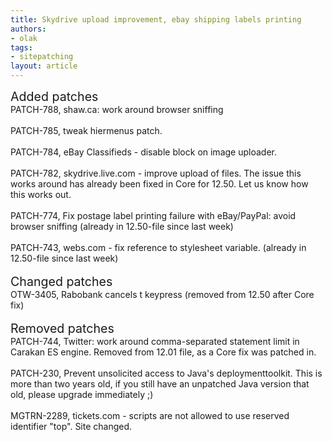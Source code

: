 ```yaml
---
title: Skydrive upload improvement, ebay shipping labels printing
authors:
- olak
tags:
- sitepatching
layout: article
---
```

<span style="font-size: 140%">Added patches</span><br/>PATCH-788, shaw.ca: work around browser sniffing<br/><br/>PATCH-785, tweak hiermenus patch.<br/><br/>PATCH-784, eBay Classifieds - disable block on image uploader.<br/><br/>PATCH-782, skydrive.live.com - improve upload of files. The issue this works around has already been fixed in Core for 12.50. Let us know how this works out.<br/><br/>PATCH-774, Fix postage label printing failure with eBay/PayPal: avoid browser sniffing (already in 12.50-file since last week)<br/><br/>PATCH-743, webs.com - fix reference to stylesheet variable. (already in 12.50-file since last week)<br/><br/><span style="font-size: 140%">Changed patches</span><br/>OTW-3405,  Rabobank cancels t keypress (removed from 12.50 after Core fix)<br/><br/><span style="font-size: 140%">Removed patches</span><br/>PATCH-744, Twitter: work around comma-separated statement limit in Carakan ES engine. Removed from 12.01 file, as a Core fix was patched in.<br/><br/>PATCH-230, Prevent unsolicited access to Java&#39;s deploymenttoolkit. This is more than two years old, if you still have an unpatched Java version that old, please upgrade immediately ;)<br/><br/>MGTRN-2289, tickets.com - scripts are not allowed to use reserved identifier &quot;top&quot;. Site changed.
